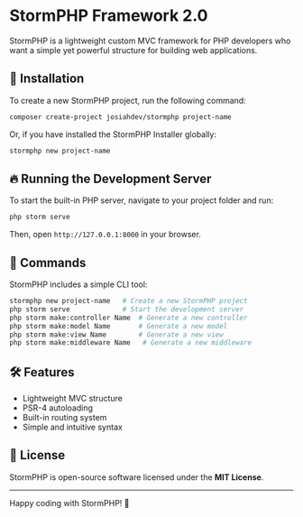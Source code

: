 # StormPHP Framework 2.0

StormPHP is a lightweight custom MVC framework for PHP developers who want a simple yet powerful structure for building web applications.

## 🚀 Installation

To create a new StormPHP project, run the following command:

```sh
composer create-project josiahdev/stormphp project-name
```

Or, if you have installed the StormPHP Installer globally:

```sh
stormphp new project-name
```


## 🔥 Running the Development Server

To start the built-in PHP server, navigate to your project folder and run:

```sh
php storm serve
```

Then, open `http://127.0.0.1:8000` in your browser.

## 📌 Commands

StormPHP includes a simple CLI tool:

```sh
stormphp new project-name   # Create a new StormPHP project
php storm serve             # Start the development server
php storm make:controller Name  # Generate a new controller
php storm make:model Name       # Generate a new model
php storm make:view Name        # Generate a new view
php storm make:middleware Name   # Generate a new middleware
```

## 🛠 Features

- Lightweight MVC structure
- PSR-4 autoloading
- Built-in routing system
- Simple and intuitive syntax

## 📜 License

StormPHP is open-source software licensed under the **MIT License**.

---

Happy coding with StormPHP! 🚀

